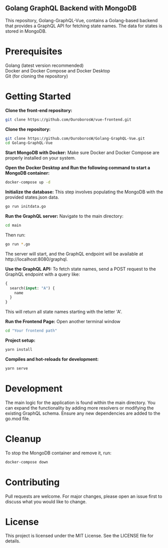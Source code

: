 ## Golang GraphQL Backend with MongoDB
This repository, Golang-GraphQL-Vue, contains a Golang-based backend that provides a GraphQL API for fetching state names. The data for states is stored in MongoDB.

# Prerequisites
Golang (latest version recommended)<br />
Docker and Docker Compose and Docker Desktop<br />
Git (for cloning the repository)<br />
# Getting Started
**Clone the front-end repository:**
```bash
git clone https://github.com/OuroborosW/vue-frontend.git
```
**Clone the repository:**
```bash
git clone https://github.com/OuroborosW/Golang-GraphQL-Vue.git
cd Golang-GraphQL-Vue
```
**Start MongoDB with Docker:**
Make sure Docker and Docker Compose are properly installed on your system. 

**Open the Docker Desktop and Run the following command to start a MongoDB container:**
```bash
docker-compose up -d
```
**Initialize the database:**
This step involves populating the MongoDB with the provided states.json data.
```bash
go run initdata.go
```
**Run the GraphQL server:**
Navigate to the main directory:
```bash
cd main
```
Then run:
```bash
go run *.go
```
The server will start, and the GraphQL endpoint will be available at http://localhost:8080/graphql.


**Use the GraphQL API:**
To fetch state names, send a POST request to the GraphQL endpoint with a query like:
```graphql
{
  search(input: "A") {
    name
  }
}
```
This will return all state names starting with the letter 'A'.

**Run the Frontend Page:**
Open another terminal window
```bash
cd "Your frontend path"
```
**Project setup:**
```bash
yarn install
```
**Compiles and hot-reloads for development:**
```bash
yarn serve
```

# Development
The main logic for the application is found within the main directory. You can expand the functionality by adding more resolvers or modifying the existing GraphQL schema. Ensure any new dependencies are added to the go.mod file.

# Cleanup
To stop the MongoDB container and remove it, run:
```bash
docker-compose down
```
# Contributing
Pull requests are welcome. For major changes, please open an issue first to discuss what you would like to change.

# License
This project is licensed under the MIT License. See the LICENSE file for details.

